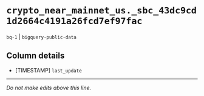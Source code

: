 # `crypto_near_mainnet_us._sbc_43dc9cd1d2664c4191a26fcd7ef97fac`
`bq-1` | `bigquery-public-data`

## Column details
* [TIMESTAMP] `last_update`

-------------------------------------------------------------------------------
*Do not make edits above this line.*
